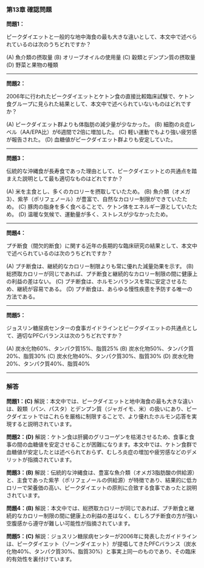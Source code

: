 ### 第13章 確認問題

**問題1：**

ピークダイエットと一般的な地中海食の最も大きな違いとして、本文中で述べられているのは次のうちどれですか？

(A) 魚介類の摂取量
(B) オリーブオイルの使用量
(C) 穀類とデンプン質の摂取量
(D) 野菜と果物の種類

---

**問題2：**

2006年に行われたピークダイエットとケトン食の直接比較臨床試験で、ケトン食グループに見られた結果として、本文中で述べられていないものはどれですか？

(A) ピークダイエット群よりも体脂肪の減少量が少なかった。
(B) 細胞の炎症レベル（AA/EPA比）が6週間で2倍に増加した。
(C) 軽い運動でもより強い疲労感が報告された。
(D) 血糖値がピークダイエット群よりも安定していた。

---

**問題3：**

伝統的な沖縄食が長寿食であった理由として、ピークダイエットとの共通点を踏まえた説明として最も適切なものはどれですか？

(A) 米を主食とし、多くのカロリーを摂取していたため。
(B) 魚介類（オメガ3）、紫芋（ポリフェノール）が豊富で、自然なカロリー制限ができていたため。
(C) 豚肉の脂身を多く食べることで、ケトン体をエネルギー源としていたため。
(D) 温暖な気候で、運動量が多く、ストレスが少なかったため。

---

**問題4：**

プチ断食（間欠的断食）に関する近年の長期的な臨床研究の結果として、本文中で述べられているのは次のうちどれですか？

(A) プチ断食は、継続的なカロリー制限よりも常に優れた減量効果を示す。
(B) 総摂取カロリーが同じであれば、プチ断食と継続的なカロリー制限の間に健康上の利益の差はない。
(C) プチ断食は、ホルモンバランスを常に安定させるため、継続が容易である。
(D) プチ断食は、あらゆる慢性疾患を予防する唯一の方法である。

---

**問題5：**

ジョスリン糖尿病センターの食事ガイドラインとピークダイエットの共通点として、適切なPFCバランスは次のうちどれですか？

(A) 炭水化物60%、タンパク質15%、脂質25%
(B) 炭水化物50%、タンパク質20%、脂質30%
(C) 炭水化物40%、タンパク質30%、脂質30%
(D) 炭水化物20%、タンパク質40%、脂質40%

---

### 解答

**問題1：(C)**
解説：本文中では、ピークダイエットと地中海食の最も大きな違いは、穀類（パン、パスタ）とデンプン質（ジャガイモ、米）の扱いにあり、ピークダイエットではこれらを厳格に制限することで、より優れたホルモン応答を実現すると説明されています。

**問題2：(D)**
解説：ケトン食は肝臓のグリコーゲンを枯渇させるため、食事と食事の間の血糖値を安定させることが困難になります。本文中では、ケトン食群で血糖値が安定したとは述べられておらず、むしろ炎症の増加や疲労感などのデメリットが指摘されています。

**問題3：(B)**
解説：伝統的な沖縄食は、豊富な魚介類（オメガ3脂肪酸の供給源）と、主食であった紫芋（ポリフェノールの供給源）が特徴であり、結果的に低カロリーで栄養価の高い、ピークダイエットの原則に合致する食事であったと説明されています。

**問題4：(B)**
解説：本文中では、総摂取カロリーが同じであれば、プチ断食と継続的なカロリー制限の間に健康上の利益の差はなく、むしろプチ断食の方が強い空腹感から遵守が難しい可能性が指摘されています。

**問題5：(C)**
解説：ジョスリン糖尿病センターが2006年に発表したガイドラインは、ピークダイエット（ゾーンダイエット）が提唱してきたPFCバランス（炭水化物40%、タンパク質30%、脂質30%）と事実上同一のものであり、その臨床的有効性を裏付けています。
